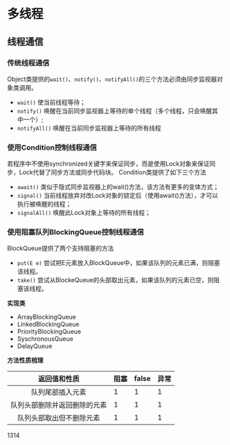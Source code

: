 # 多线程
## 线程通信
### 传统线程通信
Object类提供的```wait()```、```notify()```、```notifyAll()```的三个方法必须由同步监视器对象类调用。
- ```wait()```
	使当前线程等待；
- ```notify()```
	唤醒在当前同步监视器上等待的单个线程（多个线程，只会唤醒其中一个）;
- ```notifyAll()```
	唤醒在当前同步监视器上等待的所有线程

### 使用Condition控制线程通信
若程序中不使用synchronized关键字来保证同步，而是使用Lock对象来保证同步，Lock代替了同步方法或同步代码块。
Condition类提供了如下三个方法
+ ```await()```
	类似于隐式同步监视器上的wait()方法，该方法有更多的变体方式；
+ ```signal()```
	当前线程放弃对改Lock对象的锁定后（使用await()方法），才可以执行被唤醒的线程；
+ ```signalAll()```
	唤醒此Lock对象上等待的所有线程；

### 使用阻塞队列BlockingQueue控制线程通信
BlockQueue提供了两个支持阻塞的方法
+ ```put(E e)```
	尝试把E元素放入BlockQueue中，如果该队列的元素已满，则阻塞该线程。
+ ```take()```
	尝试从BlockeQueue的头部取出元素，如果该队列的元素已空，则阻塞该线程。
	
**实现类**
- ArrayBlockingQueue
- LinkedBlockingQueue
- PriorityBlockingQueue
- SyschronousQueue
- DelayQueue
	
**方法性质梳理**
	
	
返回值和性质|阻塞|false|异常
:-:|:-|:-|:-
队列尾部插入元素|1|1|1
队列头部删除并返回删除的元素|1|1|1
队列头部取出但不删除元素|1|1|1


1314